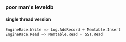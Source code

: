 ### poor man's leveldb

#### single thread version
```c++
EngineRace.Write => Log.AddRecord + Memtable.Insert
EngineRace.Read => Memtable.Read + SST.Read
```